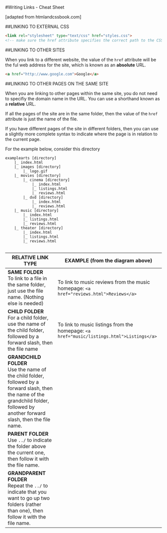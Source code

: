#Writing Links - Cheat Sheet

[adapted from htmlandcssbook.com]

##LINKING TO EXTERNAL CSS

```html
<link rel="stylesheet" type="text/css" href="styles.css">
<!-- make sure the href attribute specifies the correct path to the CSS file -->
```

##LINKING TO OTHER SITES

When you link to a different website, the value of the `href` attribute will be the ful web address for the site, which is known as an **absolute** URL.

```html
<a href="http://www.google.com">Google</a>
```

##LINKING TO OTHER PAGES ON THE SAME SITE

When you are linking to other pages within the same site, you do not need to specifiy the domain name in the URL.  You can use a shorthand known as a **relative** URL.

If all the pages of the site are in the same folder, then the value of the `href` attribute is just the name of the file.  

If you have different pages of the site in different folders, then you can use a slightly more complete syntax to indicate where the page is in relation to the current page.

For the example below, consider this directory

```
examplearts [directory]
	|_ index.html
	|_ images [directory]
 		|_ logo.gif
 	|_ movies [directory]
 		|_ cinema [directory]
 			|_ index.html
 			|_ listings.html
 			|_ reviews.html
		|_ dvd [directory]
			|_ index.html
			|_ reviews.html
	|_ music [directory]
		|_ index.html
		|_ listings.html
		|_ reviews.html
	|_ theater [directory]
		|_ index.html
		|_ listings.html
		|_ reviews.html
 
```
| RELATIVE LINK TYPE | EXAMPLE (from the diagram above)|
|-------------------|--------|
|**SAME FOLDER**<br>To link to a file in the same folder, just use the file name. (Nothing else is needed)|To link to music reviews from the music homepage: `<a href="reviews.html">Reviews</a>` |
|**CHILD FOLDER**<br>For a child folder, use the name of the child folder, followed by a forward slash, then the file name| To link to music listings from the homepage: `<a href="music/listings.html">Listings</a>`|
|**GRANDCHILD FOLDER**<br>Use the name of the child folder, followed by a forward slash, then the name of the grandchild folder, followed by another forward slash, then the file name.||
|**PARENT FOLDER**<br>Use `../` to indicate the folder above the current one, then follow it with the file name.||
|**GRANDPARENT FOLDER**<br>Repeat the `../` to indicate that you want to go up two folders (rather than one), then follow it with the file name.||

